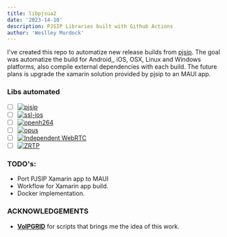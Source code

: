 ```yaml
---
title: libpjsua2
date: '2023-14-10'
description: PJSIP Libraries built with Github Actions 
author: 'Weslley Murdock'
---
```

 
<!--Introduction -->
I've created this repo to automatize new release builds from [pjsip](https://github.com/pjsip).
The goal was automatize the build for Android,, iOS, OSX, Linux and Windows platforms, also compile external dependencies with each build.
The future plans is upgrade the xamarin solution provided by pjsip to an MAUI app. 
<br>
 
<!-- Your badges -->

### Libs automated
 - [ ] [![pjsip](https://www.pjsip.org/)](https://github.com/pjsip/pjproject)
 - [ ] [![ssl-ios](https://img.shields.io/badge/-@joykishan_sharma-blue?style=flat&logo=Telegram&logoColor=white)](https://t.me/joykishan_sharma)
 - [ ] [![openh264](https://img.shields.io/badge/-Joykishan-islamicgreen?style=flat&logo=HackerRank&logoColor=black)](https://www.hackerrank.com/Joykishan)
 - [ ] [![opus](https://img.shields.io/badge/-@joykishan120-black?style=flat&logo=Medium&logoColor=white)](https://medium.com/@joykishan120)
 - [ ] [![Independent WebRTC](https://img.shields.io/badge/-joykishan_sharma-c13584?style=flat&labelColor=c13584&logo=instagram&logoColor=white)](https://www.instagram.com/joykishan_sharma)
 - [ ] [![ZRTP](https://img.shields.io/badge/-joykishan120-c14438?style=flat&logo=Gmail&logoColor=white)](mailto:joykishan120@gmail.com)

### TODO's: 
* Port PJSIP Xamarin app to MAUI
* Workflow for Xamarin app build.
* Docker implementation.

<!-- Credit -->
### ACKNOWLEDGEMENTS 
- [**VoIPGRID**](https://github.com/VoIPGRID) for scripts that brings me the idea of this work. 
